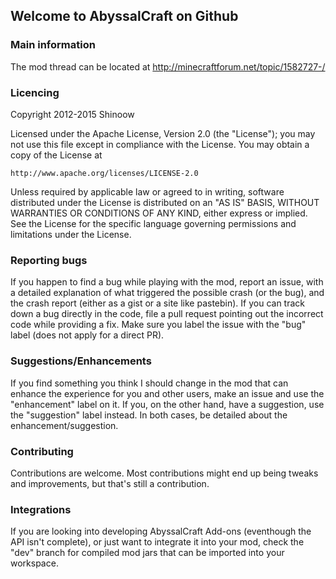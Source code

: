 ## Welcome to AbyssalCraft on Github

### Main information

The mod thread can be located at
http://minecraftforum.net/topic/1582727-/

### Licencing

Copyright 2012-2015 Shinoow

Licensed under the Apache License, Version 2.0 (the "License");
you may not use this file except in compliance with the License.
You may obtain a copy of the License at

    http://www.apache.org/licenses/LICENSE-2.0

Unless required by applicable law or agreed to in writing, software
distributed under the License is distributed on an "AS IS" BASIS,
WITHOUT WARRANTIES OR CONDITIONS OF ANY KIND, either express or implied.
See the License for the specific language governing permissions and
limitations under the License.

### Reporting bugs

If you happen to find a bug while playing with the mod, report an issue, with a detailed explanation of what triggered the possible crash (or the bug), and the crash report (either as a gist or a site like pastebin). If you can track down a bug directly in the code, file a pull request pointing out the incorrect code while providing a fix. Make sure you label the issue with the "bug" label (does not apply for a direct PR).

### Suggestions/Enhancements

If you find something you think I should change in the mod that can enhance the experience for you and other users, make an issue and use the "enhancement" label on it. If you, on the other hand, have a suggestion, use the "suggestion" label instead. In both cases, be detailed about the enhancement/suggestion.

### Contributing

Contributions are welcome. Most contributions might end up being tweaks and improvements, but that's still a contribution.

### Integrations

If you are looking into developing AbyssalCraft Add-ons (eventhough the API isn't complete), or just want to integrate
it into your mod, check the "dev" branch for compiled mod jars that can be imported into your workspace.
